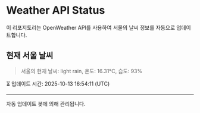 
# Weather API Status

이 리포지토리는 OpenWeather API를 사용하여 서울의 날씨 정보를 자동으로 업데이트합니다.

## 현재 서울 날씨
> 서울의 현재 날씨: light rain, 온도: 16.31°C, 습도: 93%

⏳ 업데이트 시간: 2025-10-13 16:54:11 (UTC)

---
자동 업데이트 봇에 의해 관리됩니다.
